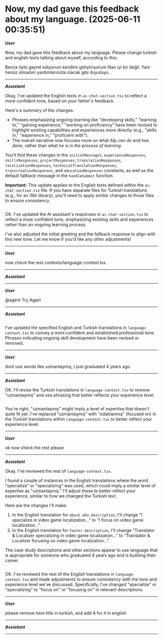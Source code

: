 <!-- Generated by SpecStory -->

# Now, my dad gave this feedback about my language.  (2025-06-11 00:35:51)

_**User**_

Now, my dad gave this feedback about my language. Please change turkish and english texts talking about myself, according to this:

Bence öyle gayret ediyorum kendimi geliştiriyorum filan iyi bir değil. Yani henüz olmadım yardımlarınızla olacak gibi duyuluyo..

---

_**Assistant**_

Okay, I've updated the English texts in `ai-chat-section.tsx` to reflect a more confident tone, based on your father's feedback.

Here's a summary of the changes:
*   Phrases emphasizing ongoing learning like "developing skills," "learning to," "gaining experience," "working on proficiency" have been revised to highlight existing capabilities and experiences more directly (e.g., "skills in," "experience in," "proficient with").
*   The overall narrative now focuses more on what Alp *can do* and *has done*, rather than what he is *in the process of learning*.

You'll find these changes in the `initialMessages`, `experienceResponses`, `skillsResponses`, `projectResponses`, `translationResponses`, `localizationResponses`, `technicalTranslationResponses`, `transcreationResponses`, and `educationResponses` constants, as well as the default fallback message in the `handleSubmit` function.

**Important:** This update applies to the English texts defined within the `ai-chat-section.tsx` file. If you have separate files for Turkish translations (e.g., for an i18n library), you'll need to apply similar changes to those files to ensure consistency. 
````

````
OK. I've updated the AI assistant's responses in `ai-chat-section.tsx` to reflect a more confident tone, emphasizing existing skills and experiences rather than an ongoing learning process.

I've also adjusted the initial greeting and the fallback response to align with this new tone. Let me know if you'd like any other adjustments!

---

_**User**_

now check the rest contexts/language-context.tsx

---

_**Assistant**_



---

_**User**_

@agent Try Again

---

_**Assistant**_


````

````
I've updated the specified English and Turkish translations in `language-context.tsx` to convey a more confident and established professional tone. Phrases indicating ongoing skill development have been revised or removed.

---

_**User**_

dont use words like uzmanlaşmış, I just graduated 4 years ago.

---

_**Assistant**_

OK. I'll revise the Turkish translations in `language-context.tsx` to remove "uzmanlaşmış" and use phrasing that better reflects your experience level.

 
````

````
You're right, "uzmanlaşmış" might imply a level of expertise that doesn't quite fit yet. I've replaced "uzmanlaşmış" with "odaklanmış" (focused on) in the Turkish translations within `language-context.tsx` to better reflect your experience level.

---

_**User**_

ok now check the rest please

---

_**Assistant**_

Okay, I've reviewed the rest of `language-context.tsx`.

I found a couple of instances in the English translations where the word "specialize" or "specializing" was used, which could imply a similar level of expertise as "uzmanlaşmış." I'll adjust these to better reflect your experience, similar to how we changed the Turkish text.

Here are the changes I'll make:

1.  In the English translation for `about.who.description`, I'll change "I specialize in video game localization..." to "I focus on video game localization...".
2.  In the English translation for `footer.description`, I'll change "Translator & Localizer specializing in video game localization..." to "Translator & Localizer focusing on video game localization...".

The case study descriptions and other sections appear to use language that is appropriate for someone who graduated 4 years ago and is building their career.

 
````

````
OK. I've reviewed the rest of the English translations in `language-context.tsx` and made adjustments to ensure consistency with the tone and experience level we've discussed. Specifically, I've changed "specialize" or "specializing" to "focus on" or "focusing on" in relevant descriptions.

---

_**User**_

please remove hero title in turkish, and add A for it in english

---

_**Assistant**_



---

